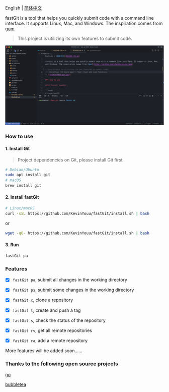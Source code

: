 English | [简体中文](README-CN.md)

fastGit is a tool that helps you quickly submit code with a command line interface. It supports Linux, Mac, and Windows. The inspiration comes from [gum](https://github.com/charmbracelet/gum)

> This project is utilizing its own features to submit code.

![](assets/fast-git.gif)

### How to use

#### 1. Install Git

> Project dependencies on Git, please install Git first

```bash
# Debian/Ubuntu
sudo apt install git
# macOS
brew install git
```

#### 2. Install fastGit

```bash
# Linux/macOS
curl -sSL https://github.com/KevinYouu/fastGit/install.sh | bash
```

or

```bash
wget -qO- https://github.com/KevinYouu/fastGit/install.sh | bash
```

#### 3. Run

```bash
fastGit pa
```

### Features

- [x] `fastGit pa`, submit all changes in the working directory

- [x] `fastGit ps`, submit some changes in the working directory

- [x] `fastGit c`, clone a repository

- [x] `fastGit t`, create and push a tag

- [x] `fastGit s`, check the status of the repository

- [x] `fastGit rv`, get all remote repositories

- [x] `fastGit ra`, add a remote repository

More features will be added soon......

### Thanks to the following open source projects

[go](https://github.com/golang/go)

[bubbletea](github.com/charmbracelet/bubbletea)
